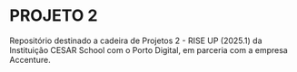 # PROJETO 2
Repositório destinado a cadeira de Projetos 2 - RISE UP (2025.1) da Instituição CESAR School com o Porto Digital, em parceria com a empresa Accenture.

